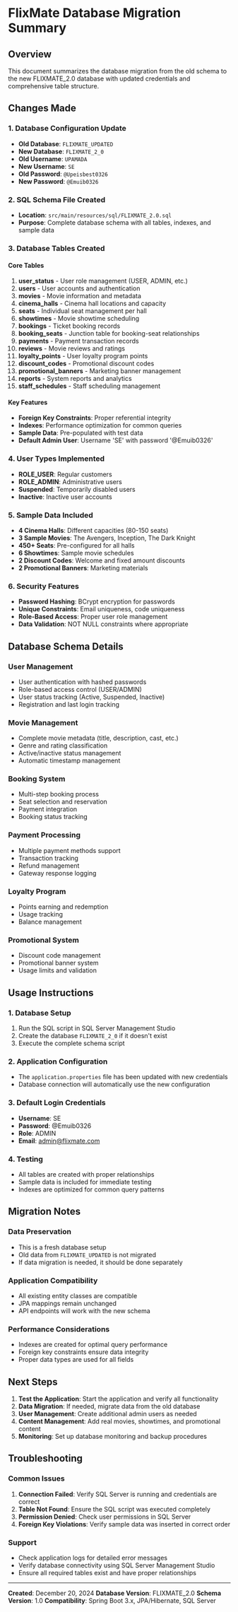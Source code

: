 # FlixMate Database Migration Summary

## Overview
This document summarizes the database migration from the old schema to the new FLIXMATE_2.0 database with updated credentials and comprehensive table structure.

## Changes Made

### 1. Database Configuration Update
- **Old Database**: `FLIXMATE_UPDATED`
- **New Database**: `FLIXMATE_2_0`
- **Old Username**: `UPAMADA`
- **New Username**: `SE`
- **Old Password**: `@Upeisbest0326`
- **New Password**: `@Emuib0326`

### 2. SQL Schema File Created
- **Location**: `src/main/resources/sql/FLIXMATE_2.0.sql`
- **Purpose**: Complete database schema with all tables, indexes, and sample data

### 3. Database Tables Created

#### Core Tables
1. **user_status** - User role management (USER, ADMIN, etc.)
2. **users** - User accounts and authentication
3. **movies** - Movie information and metadata
4. **cinema_halls** - Cinema hall locations and capacity
5. **seats** - Individual seat management per hall
6. **showtimes** - Movie showtime scheduling
7. **bookings** - Ticket booking records
8. **booking_seats** - Junction table for booking-seat relationships
9. **payments** - Payment transaction records
10. **reviews** - Movie reviews and ratings
11. **loyalty_points** - User loyalty program points
12. **discount_codes** - Promotional discount codes
13. **promotional_banners** - Marketing banner management
14. **reports** - System reports and analytics
15. **staff_schedules** - Staff scheduling management

#### Key Features
- **Foreign Key Constraints**: Proper referential integrity
- **Indexes**: Performance optimization for common queries
- **Sample Data**: Pre-populated with test data
- **Default Admin User**: Username 'SE' with password '@Emuib0326'

### 4. User Types Implemented
- **ROLE_USER**: Regular customers
- **ROLE_ADMIN**: Administrative users
- **Suspended**: Temporarily disabled users
- **Inactive**: Inactive user accounts

### 5. Sample Data Included
- **4 Cinema Halls**: Different capacities (80-150 seats)
- **3 Sample Movies**: The Avengers, Inception, The Dark Knight
- **450+ Seats**: Pre-configured for all halls
- **6 Showtimes**: Sample movie schedules
- **2 Discount Codes**: Welcome and fixed amount discounts
- **2 Promotional Banners**: Marketing materials

### 6. Security Features
- **Password Hashing**: BCrypt encryption for passwords
- **Unique Constraints**: Email uniqueness, code uniqueness
- **Role-Based Access**: Proper user role management
- **Data Validation**: NOT NULL constraints where appropriate

## Database Schema Details

### User Management
- User authentication with hashed passwords
- Role-based access control (USER/ADMIN)
- User status tracking (Active, Suspended, Inactive)
- Registration and last login tracking

### Movie Management
- Complete movie metadata (title, description, cast, etc.)
- Genre and rating classification
- Active/inactive status management
- Automatic timestamp management

### Booking System
- Multi-step booking process
- Seat selection and reservation
- Payment integration
- Booking status tracking

### Payment Processing
- Multiple payment methods support
- Transaction tracking
- Refund management
- Gateway response logging

### Loyalty Program
- Points earning and redemption
- Usage tracking
- Balance management

### Promotional System
- Discount code management
- Promotional banner system
- Usage limits and validation

## Usage Instructions

### 1. Database Setup
1. Run the SQL script in SQL Server Management Studio
2. Create the database `FLIXMATE_2_0` if it doesn't exist
3. Execute the complete schema script

### 2. Application Configuration
- The `application.properties` file has been updated with new credentials
- Database connection will automatically use the new configuration

### 3. Default Login Credentials
- **Username**: SE
- **Password**: @Emuib0326
- **Role**: ADMIN
- **Email**: admin@flixmate.com

### 4. Testing
- All tables are created with proper relationships
- Sample data is included for immediate testing
- Indexes are optimized for common query patterns

## Migration Notes

### Data Preservation
- This is a fresh database setup
- Old data from `FLIXMATE_UPDATED` is not migrated
- If data migration is needed, it should be done separately

### Application Compatibility
- All existing entity classes are compatible
- JPA mappings remain unchanged
- API endpoints will work with the new schema

### Performance Considerations
- Indexes are created for optimal query performance
- Foreign key constraints ensure data integrity
- Proper data types are used for all fields

## Next Steps

1. **Test the Application**: Start the application and verify all functionality
2. **Data Migration**: If needed, migrate data from the old database
3. **User Management**: Create additional admin users as needed
4. **Content Management**: Add real movies, showtimes, and promotional content
5. **Monitoring**: Set up database monitoring and backup procedures

## Troubleshooting

### Common Issues
1. **Connection Failed**: Verify SQL Server is running and credentials are correct
2. **Table Not Found**: Ensure the SQL script was executed completely
3. **Permission Denied**: Check user permissions in SQL Server
4. **Foreign Key Violations**: Verify sample data was inserted in correct order

### Support
- Check application logs for detailed error messages
- Verify database connectivity using SQL Server Management Studio
- Ensure all required tables exist and have proper relationships

---

**Created**: December 20, 2024
**Database Version**: FLIXMATE_2.0
**Schema Version**: 1.0
**Compatibility**: Spring Boot 3.x, JPA/Hibernate, SQL Server
